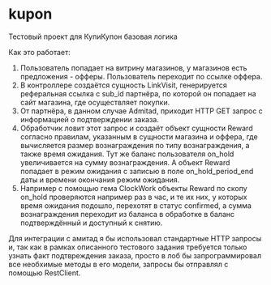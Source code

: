 # kupon
Тестовый проект для КупиКупон
базовая логика

Как это работает:

1. Пользователь попадает на витрину магазинов, у магазинов есть предложения - офферы. Пользователь переходит по ссылке оффера.
2. В контроллере создаётся сущность LinkVisit, генерируется реферальная ссылка с sub_id партнёра, по которой он попадает на сайт магазина, где осуществляет покупки.
3. От партнёра, в данном случае Admitad, приходит HTTP GET запрос с информацией о подтверждении заказа. 
4. Обработчик ловит этот запрос и создаёт объект сущности Reward согласно правилам, указанным в сущности магазина и оффера, где вычисляется размер вознаграждения по типу вознаграждения, а также время ожидания. Тут же баланс пользователя on_hold увеличивается на сумму вознаграждения. А объект Reward попадает в режим ожидания с записью в поле on_hold_period_end даты и времени окончания режим ожидания.
5. Например с помощью гема ClockWork объекты Reward по скопу on_hold проверяются например раз в час, и те их них, у которых время ожидания подошло, перехотят в статус confirmed, а сумма вознаграждения переходит из баланса в обработке в баланс подтверждённый и доступный к снятию.

Для интеграции с амитад я бы использовал стандартные HTTP запросы и, так как в рамках описанного тестового задания требуется только узнать факт подтвреждения заказа, просто в лоб бы запрограммировал все необхимые методы в его модели, запросы бы отправлял с помощью RestClient.